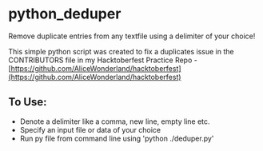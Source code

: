 # python_deduper

Remove duplicate entries from any textfile using a delimiter of your choice! 

This simple python script was created to fix a duplicates issue in the CONTRIBUTORS file in my Hacktoberfest Practice Repo - [https://github.com/AliceWonderland/hacktoberfest](https://github.com/AliceWonderland/hacktoberfest)

## To Use: 
* Denote a delimiter like a comma, new line, empty line etc.
* Specify an input file or data of your choice
* Run py file from command line using 'python ./deduper.py'

